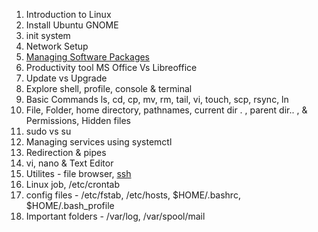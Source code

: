 1. Introduction to Linux
1. Install Ubuntu GNOME
1. init system
1. Network Setup
1. [Managing Software Packages](https://help.ubuntu.com/lts/serverguide/package-management.html)
1. Productivity tool MS Office Vs Libreoffice
1. Update vs Upgrade
1. Explore shell, profile, console & terminal
1. Basic Commands ls, cd, cp, mv, rm, tail, vi, touch, scp, rsync, ln
1. File, Folder, home directory, pathnames, current dir . , parent dir.. , & Permissions, Hidden files
1. sudo vs su
1. Managing services using systemctl
1. Redirection & pipes
1. vi, nano & Text Editor
1. Utilites - file browser, [ssh](ssh.md)
1. Linux job, /etc/crontab 
1. config files - /etc/fstab, /etc/hosts, $HOME/.bashrc, $HOME/.bash_profile
1. Important folders - /var/log, /var/spool/mail

